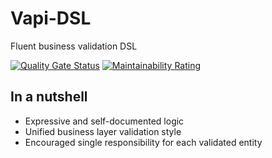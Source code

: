 # Vapi-DSL
Fluent business validation DSL

[![Quality Gate Status](https://sonarcloud.io/api/project_badges/measure?project=IMustBeMad_Vapi-DSL&metric=alert_status)](https://sonarcloud.io/dashboard?id=IMustBeMad_Vapi-DSL)
[![Maintainability Rating](https://sonarcloud.io/api/project_badges/measure?project=IMustBeMad_Vapi-DSL&metric=sqale_rating)](https://sonarcloud.io/dashboard?id=IMustBeMad_Vapi-DSL)

## In a nutshell
* Expressive and self-documented logic
* Unified business layer validation style
* Encouraged single responsibility for each validated entity
